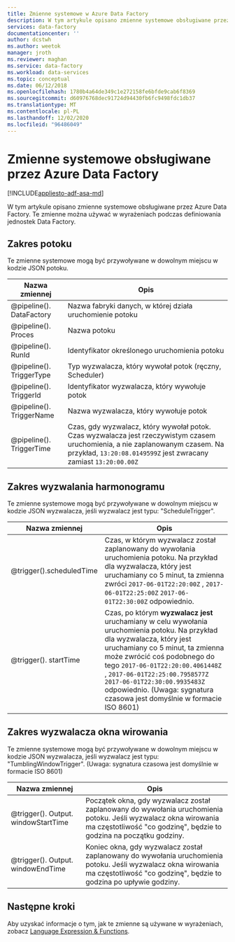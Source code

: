 ```yaml
---
title: Zmienne systemowe w Azure Data Factory
description: W tym artykule opisano zmienne systemowe obsługiwane przez Azure Data Factory. Te zmienne można używać w wyrażeniach podczas definiowania jednostek Data Factory.
services: data-factory
documentationcenter: ''
author: dcstwh
ms.author: weetok
manager: jroth
ms.reviewer: maghan
ms.service: data-factory
ms.workload: data-services
ms.topic: conceptual
ms.date: 06/12/2018
ms.openlocfilehash: 1780b4a64de349c1e272158fe6bfde9cab6f8369
ms.sourcegitcommit: d60976768dec91724d94430fb6fc9498fdc1db37
ms.translationtype: MT
ms.contentlocale: pl-PL
ms.lasthandoff: 12/02/2020
ms.locfileid: "96486049"
---
```

# <a name="system-variables-supported-by-azure-data-factory"></a>Zmienne systemowe obsługiwane przez Azure Data Factory
[!INCLUDE[appliesto-adf-asa-md](includes/appliesto-adf-asa-md.md)]

W tym artykule opisano zmienne systemowe obsługiwane przez Azure Data Factory. Te zmienne można używać w wyrażeniach podczas definiowania jednostek Data Factory.

## <a name="pipeline-scope"></a>Zakres potoku
Te zmienne systemowe mogą być przywoływane w dowolnym miejscu w kodzie JSON potoku.

| Nazwa zmiennej | Opis |
| --- | --- |
| @pipeline(). DataFactory |Nazwa fabryki danych, w której działa uruchomienie potoku |
| @pipeline(). Proces |Nazwa potoku |
| @pipeline(). RunId | Identyfikator określonego uruchomienia potoku |
| @pipeline(). TriggerType | Typ wyzwalacza, który wywołał potok (ręczny, Scheduler) |
| @pipeline(). TriggerId| Identyfikator wyzwalacza, który wywołuje potok |
| @pipeline(). TriggerName| Nazwa wyzwalacza, który wywołuje potok |
| @pipeline(). TriggerTime| Czas, gdy wyzwalacz, który wywołał potok. Czas wyzwalacza jest rzeczywistym czasem uruchomienia, a nie zaplanowanym czasem. Na przykład, `13:20:08.0149599Z` jest zwracany zamiast `13:20:00.00Z` |

## <a name="schedule-trigger-scope"></a>Zakres wyzwalania harmonogramu
Te zmienne systemowe mogą być przywoływane w dowolnym miejscu w kodzie JSON wyzwalacza, jeśli wyzwalacz jest typu: "ScheduleTrigger".

| Nazwa zmiennej | Opis |
| --- | --- |
| @trigger().scheduledTime |Czas, w którym wyzwalacz został zaplanowany do wywołania uruchomienia potoku. Na przykład dla wyzwalacza, który jest uruchamiany co 5 minut, ta zmienna zwróci `2017-06-01T22:20:00Z` , `2017-06-01T22:25:00Z` `2017-06-01T22:30:00Z` odpowiednio.|
| @trigger(). startTime |Czas, po którym **wyzwalacz jest** uruchamiany w celu wywołania uruchomienia potoku. Na przykład dla wyzwalacza, który jest uruchamiany co 5 minut, ta zmienna może zwrócić coś podobnego do tego `2017-06-01T22:20:00.4061448Z` , `2017-06-01T22:25:00.7958577Z` `2017-06-01T22:30:00.9935483Z` odpowiednio. (Uwaga: sygnatura czasowa jest domyślnie w formacie ISO 8601)|

## <a name="tumbling-window-trigger-scope"></a>Zakres wyzwalacza okna wirowania
Te zmienne systemowe mogą być przywoływane w dowolnym miejscu w kodzie JSON wyzwalacza, jeśli wyzwalacz jest typu: "TumblingWindowTrigger".
(Uwaga: sygnatura czasowa jest domyślnie w formacie ISO 8601)

| Nazwa zmiennej | Opis |
| --- | --- |
| @trigger(). Output. windowStartTime |Początek okna, gdy wyzwalacz został zaplanowany do wywołania uruchomienia potoku. Jeśli wyzwalacz okna wirowania ma częstotliwość "co godzinę", będzie to godzina na początku godziny.|
| @trigger(). Output. windowEndTime |Koniec okna, gdy wyzwalacz został zaplanowany do wywołania uruchomienia potoku. Jeśli wyzwalacz okna wirowania ma częstotliwość "co godzinę", będzie to godzina po upływie godziny.|
## <a name="next-steps"></a>Następne kroki
Aby uzyskać informacje o tym, jak te zmienne są używane w wyrażeniach, zobacz [Language Expression & Functions](control-flow-expression-language-functions.md).
